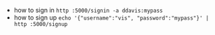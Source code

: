 
* how to sign in `http :5000/signin -a ddavis:mypass`
* how to sign up `echo '{"username":"vis", "password":"mypass"}' | http :5000/signup`
